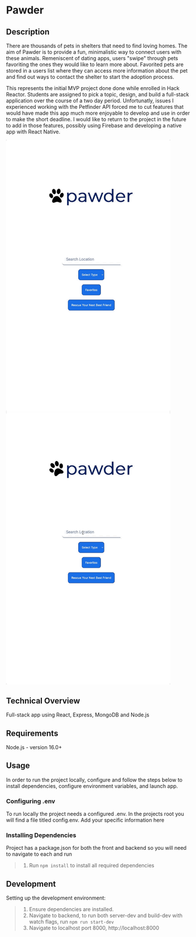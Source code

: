 # Pawder

## Description

There are thousands of pets in shelters that need to find loving homes. The aim of Pawder is to provide a fun, minimalistic way to connect users with these animals. Remeniscent of dating apps, users "swipe" through pets favoriting the ones they would like to learn more about. Favorited pets are stored in a users list where they can access more information about the pet and find out ways to contact the shelter to start the adoption process.

This represents the initial MVP project done done while enrolled in Hack Reactor. Students are assigned to pick a topic, design, and build a full-stack application over the course of a two day period. Unfortunatly, issues I experienced working with the Petfinder API forced me to cut features that would have made this app much more enjoyable to develop and use in order to make the short deadline. I would like to return to the project in the future to add in those features, possibly using Firebase and developing a native app with React Native.

<p float="left">
  <img src="https://github.com/CameronMontgomery/Pawder/blob/master/assets/pawderDemo1.gif" width="450" />
  <img src="https://github.com/CameronMontgomery/Pawder/blob/master/assets/pawderDemo2.gif" width="450" /> 
</p>

## Technical Overview

Full-stack app using React, Express, MongoDB and Node.js

## Requirements

Node.js - version 16.0+

## Usage

In order to run the project locally, configure and follow the steps below to install dependencies, configure environment variables, and launch app.

### Configuring .env

To run locally the project needs a configured .env. In the projects root you will find a file titled config.env. Add your specific information here

### Installing Dependencies
Project has a package.json for both the front and backend so you will need to navigate to each and run
> 1. Run ```npm install``` to install all required dependencies

## Development

Setting up the development environment:
> 1. Ensure dependencies are installed.
> 2. Navigate to backend, to run both server-dev and build-dev with watch flags, run ```npm run start-dev```
> 3. Navigate to localhost port 8000, http://localhost:8000
